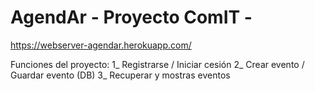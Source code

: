 # AgendAr - Proyecto ComIT -
https://webserver-agendar.herokuapp.com/

Funciones del proyecto:
1_ Registrarse / Iniciar cesión 
2_ Crear evento / Guardar evento (DB)
3_ Recuperar y mostras eventos
